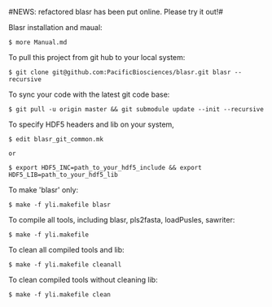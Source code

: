 #NEWS: refactored blasr has been put online. Please try it out!#

Blasr installation and maual: 

    $ more Manual.md

To pull this project from git hub to your local system:

    $ git clone git@github.com:PacificBiosciences/blasr.git blasr --recursive

To sync your code with the latest git code base:

    $ git pull -u origin master && git submodule update --init --recursive 

To specify HDF5 headers and lib on your system, 

    $ edit blasr_git_common.mk

    or

    $ export HDF5_INC=path_to_your_hdf5_include && export HDF5_LIB=path_to_your_hdf5_lib

To make 'blasr' only:

    $ make -f yli.makefile blasr

To compile all tools, including blasr, pls2fasta, loadPusles, sawriter:

    $ make -f yli.makefile

To clean all compiled tools and lib:

    $ make -f yli.makefile cleanall

To clean compiled tools without cleaning lib:

    $ make -f yli.makefile clean
